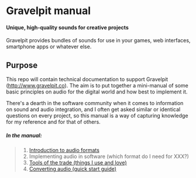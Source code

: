 Gravelpit manual
==============

#### Unique, high-quality sounds for creative projects
Gravelpit provides bundles of sounds for use in your games, web interfaces, smartphone apps or whatever else.

## Purpose
This repo will contain technical documentation to support Gravelpit (http://www.gravelpit.co). The aim is to put together a mini-manual of some basic principles on audio for the digital world and how best to implement it. 

There's a dearth in the software community when it comes to information on sound and audio integration, and I often get asked similar or identical questions on every project, so this manual is a way of capturing knowledge for my reference and for that of others.


##### In the manual:

> 1. [Introduction to audio formats](1-audio-formats.md)
> 2. Implementing audio in software (which format do I need for XXX?)
> 3. [Tools of the trade (things I use and love)](3-tools.md)
> 4. [Converting audio (quick start guide)](4-converting-audio.md)



